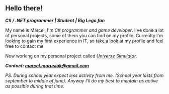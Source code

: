 ## Hello there!

**_C# / .NET programmer | Student | Big Lego fan_**

My name is Marcel, I'm _C# programmer and game developer_. I've done a lot of personal projects, some of them you can find on my profile. Currenlty I'm looking to gain my first experience in IT, so take a look at my profile and feel free to contact me.

Now working on my personal project called [*Universe Simulator*](https://github.com/mmarusiak/Universe-Simulator).

***Contact: marcel.marusiak@gmail.com***

*PS. During school year expect less activity from me. (School year lasts from september to middle of june). Anyway I'll do my best to mentain as active as possible during that time.*
